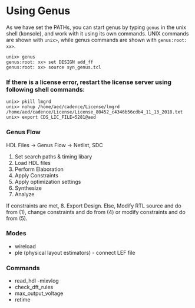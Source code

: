 # Using Genus

As we have set the PATHs, you can start genus by typing ```genus``` in the unix shell (konsole), and work with it using its own commands. UNIX commands are shown with ```unix>```, while genus commands are shown with ```genus:root: xx>```.

```
unix> genus
genus:root: xx> set DESIGN add_ff
genus:root: xx> source syn_genus.tcl
```

### If there is a license error, restart the license server using following shell commands:

```
unix> pkill lmgrd
unix> nohup /home/aed/cadence/License/lmgrd /home/aed/cadence/License/License_80452_c4346b56cdb4_11_13_2018.txt
unix> export CDS_LIC_FILE=5281@aed
```

### Genus Flow

HDL Files -> Genus Flow -> Netlist, SDC

1. Set search paths & timing libary
2. Load HDL files
3. Perform Elaboration
4. Apply Constraints
5. Apply optimization settings
6. Synthesize
7. Analyze

If constraints are met, 8. Export Design. Else, Modify RTL source and do from (1), change constraints and do from (4) or modify constraints and do from (5).


### Modes
* wireload
* ple (physical layout estimators) - connect LEF file

### Commands

* read_hdl -mixvlog
* check_dft_rules
* max_output_voltage
* retime
